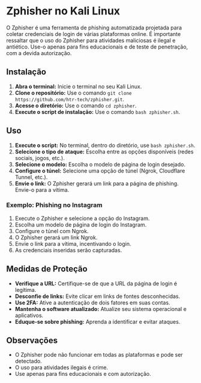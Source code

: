 # Zphisher no Kali Linux

O Zphisher é uma ferramenta de phishing automatizada projetada para coletar credenciais de login de várias plataformas online. É importante ressaltar que o uso do Zphisher para atividades maliciosas é ilegal e antiético. Use-o apenas para fins educacionais e de teste de penetração, com a devida autorização.

## Instalação

1.  **Abra o terminal:** Inicie o terminal no seu Kali Linux.
2.  **Clone o repositório:** Use o comando `git clone https://github.com/htr-tech/zphisher.git`.
3.  **Acesse o diretório:** Use o comando `cd zphisher`.
4.  **Execute o script de instalação:** Use o comando `bash zphisher.sh`.

## Uso

1.  **Execute o script:** No terminal, dentro do diretório, use `bash zphisher.sh`.
2.  **Selecione o tipo de ataque:** Escolha entre as opções disponíveis (redes sociais, jogos, etc.).
3.  **Selecione o modelo:** Escolha o modelo de página de login desejado.
4.  **Configure o túnel:** Selecione uma opção de túnel (Ngrok, Cloudflare Tunnel, etc.).
5.  **Envie o link:** O Zphisher gerará um link para a página de phishing. Envie-o para a vítima.

### Exemplo: Phishing no Instagram

1.  Execute o Zphisher e selecione a opção do Instagram.
2.  Escolha um modelo de página de login do Instagram.
3.  Configure o túnel com Ngrok.
4.  O Zphisher gerará um link Ngrok.
5.  Envie o link para a vítima, incentivando o login.
6.  As credenciais inseridas serão capturadas.

## Medidas de Proteção

* **Verifique a URL:** Certifique-se de que a URL da página de login é legítima.
* **Desconfie de links:** Evite clicar em links de fontes desconhecidas.
* **Use 2FA:** Ative a autenticação de dois fatores em suas contas.
* **Mantenha o software atualizado:** Atualize seu sistema operacional e aplicativos.
* **Eduque-se sobre phishing:** Aprenda a identificar e evitar ataques.

## Observações

* O Zphisher pode não funcionar em todas as plataformas e pode ser detectado.
* O uso para atividades ilegais é crime.
* Use apenas para fins educacionais e com autorização.

